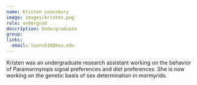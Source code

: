 ```yaml
---
name: Kristen Lounsbury
image: images/kristen.png
role: undergrad
description: Undergraduate
group:
links:
  email: lounsb10@msu.edu
---
```


Kristen was an undergraduate research assistant working on the behavior of Paramormyrops signal preferences and diet preferences.  She is now working on the genetic basis of sex determination in mormyrids.
